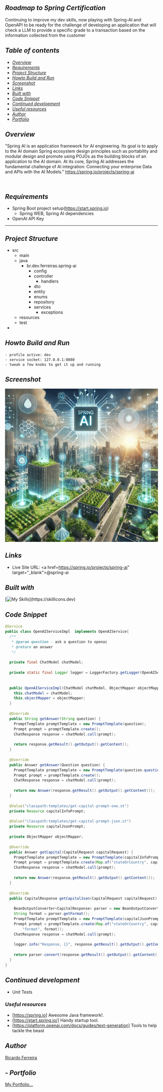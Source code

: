 ## _Roadmap to Spring Certification_ <br />

Continuing to improve my dev skills, now playing with Spring-AI and OpenAPI to be ready for the challenge of developing
an application that will check a LLM to provide a specific grade to a transaction based on the information collected 
from the customer

## _Table of contents_

- [_Overview_](#overview)
- [_Requirements_](#requirements)
- [_Project Structure_](#requirements)
- [_Howto Build and Run_](#requirements)
- [_Screenshot_](#screenshot)
- [_Links_](...)
- [_Built with_](#built-with)
- [_Code Snippet_](#requirements)
- [_Continued development_](#continued-development)
- [_Useful resources_](#useful-resources)
- [_Author_](#requirements)
- [_Portfolio_](#requirements)

## _Overview_

"Spring AI is an application framework for AI engineering. Its goal is to apply to the AI domain Spring 
ecosystem design principles such as portability and modular design and 
promote using POJOs as the building blocks of an application to the AI domain.
At its core, Spring AI addresses the fundamental challenge of AI integration: 
Connecting your enterprise Data and APIs with the AI Models." https://spring.io/projects/spring-ai

<br />

## _Requirements_

- Spring Boot project setup(https://start.spring.io)
  - Spring WEB, Spring AI dependencies
- OpenAI API Key
<hr />

## _Project Structure_

- src
    - main
    - java
        - br.dev.ferreiras.spring-ai
            - config
            - controller
                - handlers
            - dto
            - entity
            - enums
            - repository
            - services
                - exceptions
    - resources
    - test
-

## _Howto Build and Run_

  ```
  - profile active: dev
  - service socket: 127.0.0.1:8080
  - tweak a few knobs to get it up and running
  
```

## _Screenshot_

[![](./ai.webp)]()

## _Links_

- Live Site URL: <a href=https://spring.io/projects/spring-ai" target="_blank">@spring-ai</a>

## _Built with_

[![My Skills](https://skillicons.dev/icons?i=java,spring,maven,redhat,idea,git,github,)](https://skillicons.dev)

## _Code Snippet_

```java
@Service
public class OpenAIServiceImpl  implements OpenAIService{
  /**
   * @param question - ask a question to openai
   * @return an answer
   */

  private final ChatModel chatModel;

  private static final Logger logger = LoggerFactory.getLogger(OpenAIServiceImpl.class);


  public OpenAIServiceImpl(ChatModel chatModel, ObjectMapper objectMapper) {
    this.chatModel = chatModel;
    this.objectMapper = objectMapper;
  }

  @Override
  public String getAnswer(String question) {
    PromptTemplate promptTemplate = new PromptTemplate(question);
    Prompt prompt = promptTemplate.create();
    ChatResponse response = chatModel.call(prompt);

    return response.getResult().getOutput().getContent();
  }

  @Override
  public Answer getAnswer(Question question) {
    PromptTemplate promptTemplate = new PromptTemplate(question.question());
    Prompt prompt = promptTemplate.create();
    ChatResponse response = chatModel.call(prompt);

    return new Answer(response.getResult().getOutput().getContent());
  }

  @Value("classpath:templates/get-capital-prompt-one.st")
  private Resource capitalInfoPrompt;

  @Value("classpath:templates/get-capital-prompt-json.st")
  private Resource capitalJsonPrompt;

  private ObjectMapper objectMapper;

  @Override
  public Answer getCapital(CapitalRequest capitalRequest) {
    PromptTemplate promptTemplate = new PromptTemplate(capitalInfoPrompt);
    Prompt prompt = promptTemplate.create(Map.of("stateOrCountry", capitalRequest.stateOrCountry()));
    ChatResponse response = chatModel.call(prompt);

    return new Answer(response.getResult().getOutput().getContent());
  }

  @Override
  public CapitalResponse getCapitalJson(CapitalRequest capitalRequest) {

    BeanOutputConverter<CapitalResponse> parser = new BeanOutputConverter<>(CapitalResponse.class);
    String format = parser.getFormat();
    PromptTemplate promptTemplate = new PromptTemplate(capitalJsonPrompt);
    Prompt prompt = promptTemplate.create(Map.of("stateOrCountry", capitalRequest.stateOrCountry(),
        "format", format));
    ChatResponse response = chatModel.call(prompt);

    logger.info("Response, {}", response.getResult().getOutput().getContent());

    return parser.convert(response.getResult().getOutput().getContent());
  }
}

``` 

## _Continued development_

- Unit Tests

### _Useful resources_

- [https://spring.io] Awesome Java framework!.
- [https://start.spring.io/]  Handy startup tool.
- [https://platform.openai.com/docs/guides/text-generation]  Tools to help tackle the beast

## _Author_

<a href="mailto:ricardo@ferreiras.dev.br">Ricardo Ferreira</a>

## - _Portfolio_

<a href="https://www.ferreiras.dev.br" target="_blank">My Portfolio...</a>

